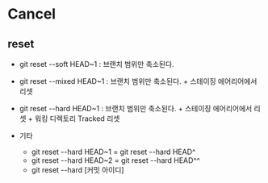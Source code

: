 # Cancel 

## reset
  - git reset --soft HEAD~1 : 브랜치 범위만 축소된다.
  - git reset --mixed HEAD~1 : 브랜치 범위만 축소된다. + 스테이징 에어리어에서 리셋
  - git reset --hard HEAD~1 : 브랜치 범위만 축소된다. + 스테이징 에어리어에서 리셋 + 워킹 디렉토리 Tracked 리셋

  - 기타
    - git reset --hard HEAD~1 = git reset --hard HEAD^
    - git reset --hard HEAD~2 = git reset --hard HEAD^^
    - git reset --hard [커밋 아이디]